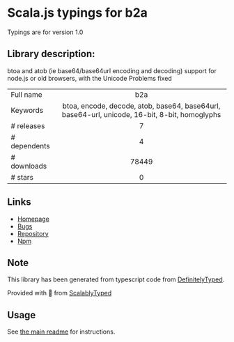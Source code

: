 
# Scala.js typings for b2a

Typings are for version 1.0

## Library description:
btoa and atob (ie base64/base64url encoding and decoding) support for node.js or old browsers, with the Unicode Problems fixed

|                    |                 |
| ------------------ | :-------------: |
| Full name          | b2a |
| Keywords           | btoa, encode, decode, atob, base64, base64url, base64-url, unicode, 16-bit, 8-bit, homoglyphs |
| # releases         | 7 |
| # dependents       | 4 |
| # downloads        | 78449 |
| # stars            | 0 |

## Links
- [Homepage](https://github.com/kaelzhang/b2a#readme)
- [Bugs](https://github.com/kaelzhang/b2a/issues)
- [Repository](https://github.com/kaelzhang/b2a)
- [Npm](https://www.npmjs.com/package/b2a)
    


## Note
This library has been generated from typescript code from [DefinitelyTyped](https://definitelytyped.org).

Provided with :purple_heart: from [ScalablyTyped](https://github.com/oyvindberg/ScalablyTyped)

## Usage
See [the main readme](../../readme.md) for instructions.



